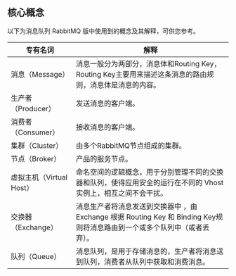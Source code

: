 ## 核心概念
以下为消息队列 RabbitMQ 版中使用到的概念及其解释，可供您参考。

| 专有名词                 | 解释                                                         |
| ------------------------ | ------------------------------------------------------------ |
| 消息（Message）          | 消息一般分为两部分，消息体和Routing Key，Routing Key主要用来描述这条消息的路由规则，消息体是消息的内容。 |
| 生产者（Producer）       | 发送消息的客户端。                                           |
| 消费者（Consumer）       | 接收消息的客户端。                                           |
| 集群（Cluster）          | 由多个RabbitMQ节点组成的集群。                               |
| 节点（Broker）           | 产品的服务节点。                                             |
| 虚拟主机（Virtual Host） | 命名空间的逻辑概念，用于分别管理不同的交换器和队列，使得应用安全的运行在不同的 Vhost 实例上，相互之间不会干扰。 |
| 交换器（Exchange）       | 消息生产者将消息发送到交换器中 ，由 Exchange 根据 Routing Key 和 Binding Key规则将消息路由到一个或多个队列中（或者丢弃）。 |
| 队列（Queue）            | 消息队列，是用于存储消息的，生产者将消息送到队列，消费者从队列中获取和消费消息。 |



